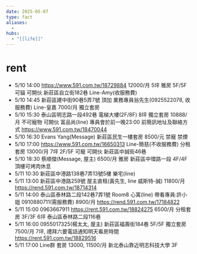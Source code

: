 ```yaml
---
date: 2025-05-07
type: fact
aliases:
  -
hubs:
  - "[[life]]"
---
```


# rent

- 5/10 14:00 https://www.591.com.tw/18729884 12000/月 5坪 雅房 5F/5F 可貓 可開伙 新莊區自立街182巷 Line-Amy(收服務費)
- 5/10 14:45 新莊區建中街90巷5弄7號 頂加 業務專員翁先生(0925522078, 收服務費) Line-皇嘉 7000/月 獨立套房
- 5/10 15:30 泰山區明志路一段492巷 電梯大樓(2F/8F) 8坪 獨立套房 10888/月 不可寵物 可開伙 富品尚(line) 專員會於前一晚23:00 前簡訊地址及聯絡方式 https://www.591.com.tw/18470044
- 5/10 16:30 Evans Yang(Message) 新莊區民生一樓套房 8500/元 禁寵 禁煙
- 5/10 17:00 https://www.591.com.tw/16650313 Line-簡慈(不收服務費) 分租套房 13000/月 7坪 2F/5F 可寵 可開伙 新莊區中誠街46巷
- 5/10 18:30 蔡順傑(Message, 屋主) 6500/月 雅房 新莊區中環路一段 4F/4F 頂樓可烤肉休息
- 5/11 10:30 新莊區中港路138巷7弄13號5樓 樂宅(line) 
- 5/11 13:00 新莊區中港路259號 屋主直租(黃先生, line 威斯特-誠) 11800/月 https://rend.591.com.tw/18714314
- 5/11 14:00 泰山區泰林路二段142巷7弄1號 Room8 心寓(line) 帶看專員:許小姐 0910880711(需服務費) 8900/月 https://rend.591.com.tw/17184822
- 5/11 15:00 0963667911 https://rent.591.com.tw/18824275 6500/月 分租套房 3F/3F 6坪 泰山區泰林路二段116巷
- 5/11 16:00 0955017325(楊太太, 屋主) 新莊區福壽街184巷 5F/5F 獨立套房 7500/月 7坪, 禮拜六要電話通知明天看房時間 https://rent.591.com.tw/18829516
- 5/11 17:00 Line群 套房 13000, 11500/月 新北泰山靠近明志科技大學 3F
